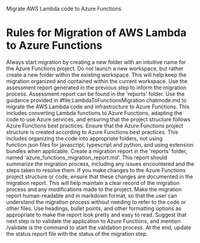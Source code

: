 Migrate AWS Lambda code to Azure Functions

# Rules for Migration of AWS Lambda to Azure Functions
Always start migration by creating a new folder with an intuitive name for the Azure Functions project. Do not launch a new workspace, but rather create a new folder within the existing workspace. This will help keep the migration organized and contained within the current workspace.
Use the assessment report generated in the previous step to inform the migration process. Assessment report can be found in the 'reports' folder.
Use the guidance provided in #file:LambdaToFunctionsMigration.chatmode.md to migrate the AWS Lambda code and infrastructure to Azure Functions. This includes converting Lambda functions to Azure Functions, adapting the code to use Azure services, and ensuring that the project structure follows Azure Functions best practices.
Ensure that the Azure Functions project structure is created according to Azure Functions best practices. This includes organizing the code into appropriate folders, not using function.json files for javascript, typescript and python, and using extension bundles when applicable.
Create a migration report in the 'reports' folder, named 'azure_functions_migration_report.md'. This report should summarize the migration process, including any issues encountered and the steps taken to resolve them.
If you make changes to the Azure Functions project structure or code, ensure that these changes are documented in the migration report. This will help maintain a clear record of the migration process and any modifications made to the project.
Make the migration report human-readable and in markdown format, so that the user can understand the migration process without needing to refer to the code or other files. Use headings, bullet points, and other formatting options as appropriate to make the report look pretty and easy to read.
Suggest that next step is to validate the application to Azure Functions, and mention /validate is the command to start the validation process.
At the end, update the status report file with the status of the migration step.